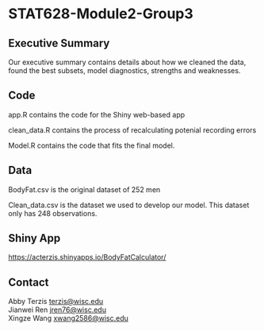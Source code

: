 # STAT628-Module2-Group3
## Executive Summary
Our executive summary contains details about how we cleaned the data, found the best subsets, model diagnostics, strengths and weaknesses. 

## Code
app.R contains the code for the Shiny web-based app  

clean_data.R contains the process of recalculating potenial recording errors  

Model.R contains the code that fits the final model.

## Data
BodyFat.csv is the original dataset of 252 men  

Clean_data.csv is the dataset we used to develop our model. This dataset only has 248 observations.

## Shiny App
https://acterzis.shinyapps.io/BodyFatCalculator/

## Contact
Abby Terzis terzis@wisc.edu  
Jianwei Ren jren76@wisc.edu  
Xingze Wang xwang2586@wisc.edu


